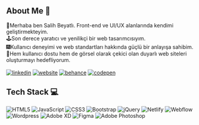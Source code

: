 ## About Me 🚀
👋Merhaba ben Salih Beyatlı. Front-end ve UI/UX alanlarında kendimi geliştirmekteyim.<br>
🕹Son derece yaratıcı ve yenilikçi bir web tasarımcısıyım.<br>
🎆Kullanıcı deneyimi ve web standartları hakkında güçlü bir anlayışa sahibim.<br>
👾Hem kullanıcı dostu hem de görsel olarak çekici olan duyarlı web siteleri oluşturmayı hedefliyorum.<br>
<br>
[![linkedin](https://img.shields.io/badge/Linkedin-3f3d56?style=for-the-badge&logo=Linkedin&logoColor=f9a826)](https://www.linkedin.com/in/salihbeyatl%C4%B1/)
[![website](https://img.shields.io/badge/Website-3f3d56?style=for-the-badge&logo=about.me&logoColor=f9a826)](https://www.salihbeyatli.com)
[![behance](https://img.shields.io/badge/Behance-3f3d56?style=for-the-badge&logo=behance&logoColor=f9a826)](https://www.behance.net/salihbeyatli)
[![codepen](https://img.shields.io/badge/CodePen-3f3d56?style=for-the-badge&logo=codepen&logoColor=f9a826)](https://codepen.io/slhbytl)
## Tech Stack 💻
![HTML5](https://img.shields.io/badge/html5-%23E34F26.svg?style=for-the-badge&logo=html5&logoColor=white)
![JavaScript](https://img.shields.io/badge/javascript-%23323330.svg?style=for-the-badge&logo=javascript&logoColor=%23F7DF1E)
![CSS3](https://img.shields.io/badge/css3-%231572B6.svg?style=for-the-badge&logo=css3&logoColor=white)
![Bootstrap](https://img.shields.io/badge/bootstrap-%23563D7C.svg?style=for-the-badge&logo=bootstrap&logoColor=white)
![jQuery](https://img.shields.io/badge/jquery-%230769AD.svg?style=for-the-badge&logo=jquery&logoColor=white)
![Netlify](https://img.shields.io/badge/netlify-%23000000.svg?style=for-the-badge&logo=netlify&logoColor=#00C7B7)
![Webflow](https://img.shields.io/badge/webflow-%23000000.svg?style=for-the-badge&logo=netlify&logoColor=#00C7B7)
![Wordpress](https://img.shields.io/badge/wordpress-%23000000.svg?style=for-the-badge&logo=netlify&logoColor=#00C7B7)
![Adobe XD](https://img.shields.io/badge/Adobe%20XD-470137?style=for-the-badge&logo=Adobe%20XD&logoColor=#FF61F6)
![Figma](https://img.shields.io/badge/figma-%23F24E1E.svg?style=for-the-badge&logo=figma&logoColor=white)
![Adobe Photoshop](https://img.shields.io/badge/adobephotoshop-%2331A8FF.svg?style=for-the-badge&logo=adobephotoshop&logoColor=white)


<!--
**salihbeyatli/salihbeyatli** is a ✨ _special_ ✨ repository because its `README.md` (this file) appears on your GitHub profile.
-->


